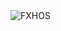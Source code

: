 <div align="justify">
<picture>
    <source media="(prefers-color-scheme: dark)" srcset="https://i.ibb.co/NvwzzmW/output-gif.gif">
    <source media="(prefers-color-scheme: light)" srcset="https://i.ibb.co/NvwzzmW/output-gif.gif">
    <img alt="FXHOS" src="https://i.ibb.co/NvwzzmW/output-gif.gif">
</picture>
</div>